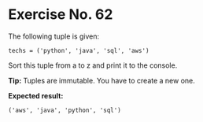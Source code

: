 # Exercise No. 62

The following tuple is given:


    techs = ('python', 'java', 'sql', 'aws')


Sort this tuple from a to z and print it to the console.


**Tip:** Tuples are immutable. You have to create a new one.


**Expected result:**


    ('aws', 'java', 'python', 'sql')


